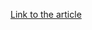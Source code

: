 [Link to the article](https://www.mcafee.com/blogs/other-blogs/mcafee-labs/whats-in-the-box-part-ii-hacking-the-iparcelbox/)
